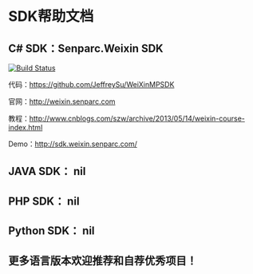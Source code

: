SDK帮助文档
============

## C# SDK：Senparc.Weixin SDK 

[![Build Status](https://travis-ci.org/JeffreySu/WeiXinMPSDK.svg?branch=master)](https://travis-ci.org/JeffreySu/WeiXinMPSDK)

代码：https://github.com/JeffreySu/WeiXinMPSDK

官网：http://weixin.senparc.com

教程：http://www.cnblogs.com/szw/archive/2013/05/14/weixin-course-index.html

Demo：http://sdk.weixin.senparc.com/


## JAVA SDK： nil

## PHP SDK： nil

## Python SDK： nil

## 更多语言版本欢迎推荐和自荐优秀项目！

